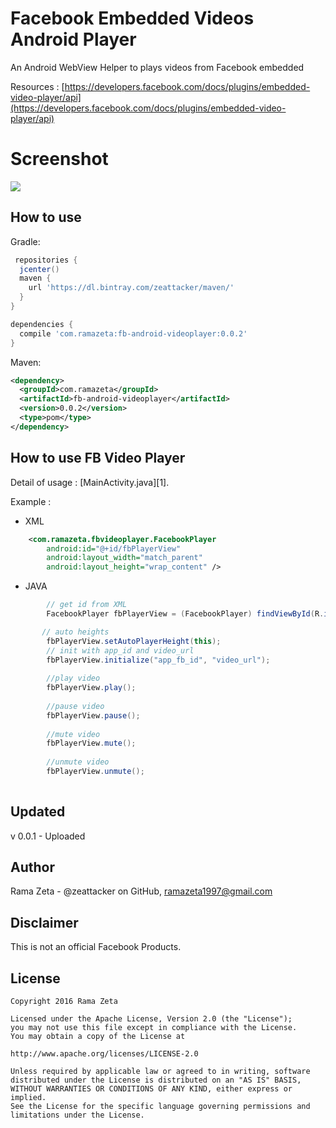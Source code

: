 Facebook Embedded Videos Android Player
=======================================
An Android WebView Helper to plays videos from Facebook embedded

Resources : 
[https://developers.facebook.com/docs/plugins/embedded-video-player/api](https://developers.facebook.com/docs/plugins/embedded-video-player/api)

Screenshot
========

![](ss.jpg)

How to use
----------
Gradle:

```gradle
 repositories {
  jcenter()
  maven {
    url 'https://dl.bintray.com/zeattacker/maven/'
  }
}

dependencies {
  compile 'com.ramazeta:fb-android-videoplayer:0.0.2'
}
```

Maven:

```xml
<dependency>
  <groupId>com.ramazeta</groupId>
  <artifactId>fb-android-videoplayer</artifactId>
  <version>0.0.2</version>
  <type>pom</type>
</dependency>
```


How to use FB Video Player
--------------------------
Detail of usage : [MainActivity.java][1].

Example :
* XML

```xml
    <com.ramazeta.fbvideoplayer.FacebookPlayer
        android:id="@+id/fbPlayerView"
        android:layout_width="match_parent"
        android:layout_height="wrap_content" />

```

* JAVA

```java
        // get id from XML
        FacebookPlayer fbPlayerView = (FacebookPlayer) findViewById(R.id.fbPlayerView);

       // auto heights
        fbPlayerView.setAutoPlayerHeight(this);
        // init with app_id and video_url
        fbPlayerView.initialize("app_fb_id", "video_url");
        
        //play video
        fbPlayerView.play();
        
        //pause video
        fbPlayerView.pause();
        
        //mute video
        fbPlayerView.mute();
        
        //unmute video
        fbPlayerView.unmute();
        

```


Updated
------
v 0.0.1 - Uploaded


Author
------
Rama Zeta - @zeattacker on GitHub, ramazeta1997@gmail.com


Disclaimer
---------
This is not an official Facebook Products.

License
-------
```code
Copyright 2016 Rama Zeta

Licensed under the Apache License, Version 2.0 (the "License");
you may not use this file except in compliance with the License.
You may obtain a copy of the License at

http://www.apache.org/licenses/LICENSE-2.0

Unless required by applicable law or agreed to in writing, software
distributed under the License is distributed on an "AS IS" BASIS,
WITHOUT WARRANTIES OR CONDITIONS OF ANY KIND, either express or implied.
See the License for the specific language governing permissions and
limitations under the License.
```

